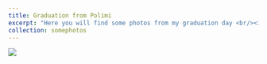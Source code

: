 ```yaml
---
title: Graduation from Polimi
excerpt: "Here you will find some photos from my graduation day <br/><img src='/images/500x300.png'>"
collection: somephotos
---
```


<img src='/images/500x300.png'>
